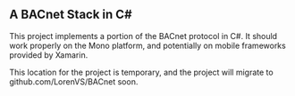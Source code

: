 ## A BACnet Stack in C#

This project implements a portion of the BACnet protocol in C#. It should work properly on the Mono platform, and potentially on mobile frameworks provided by Xamarin.

This location for the project is temporary, and the project will migrate to github.com/LorenVS/BACnet soon.
